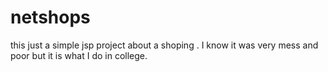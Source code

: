 # netshops
this just a simple jsp project about a shoping .
I know it was very mess and poor but it is what I do in college. 
